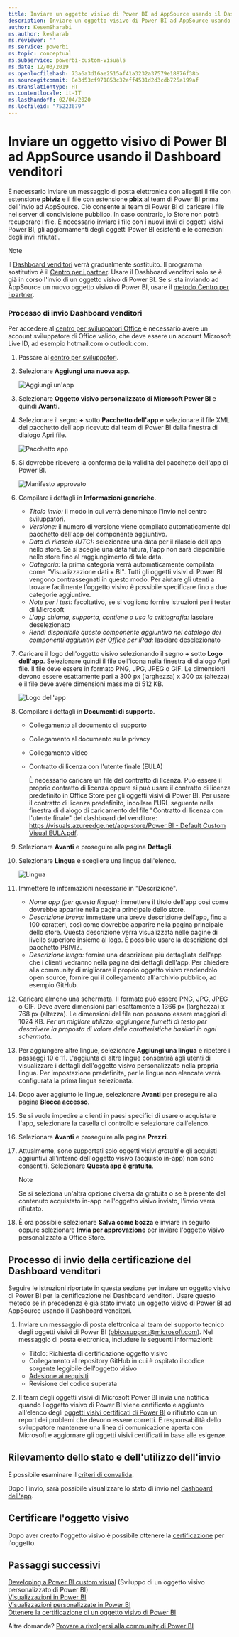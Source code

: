 ```yaml
---
title: Inviare un oggetto visivo di Power BI ad AppSource usando il Dashboard venditori
description: Inviare un oggetto visivo di Power BI ad AppSource usando il Dashboard venditori
author: KesemSharabi
ms.author: kesharab
ms.reviewer: ''
ms.service: powerbi
ms.topic: conceptual
ms.subservice: powerbi-custom-visuals
ms.date: 12/03/2019
ms.openlocfilehash: 73a6a3d16ae2515af41a3232a37579e18876f38b
ms.sourcegitcommit: 8e3d53cf971853c32eff4531d2d3cdb725a199af
ms.translationtype: HT
ms.contentlocale: it-IT
ms.lasthandoff: 02/04/2020
ms.locfileid: "75223679"
---
```

# <a name="submit-a-power-bi-visual-to-appsource-using-seller-dashboard"></a>Inviare un oggetto visivo di Power BI ad AppSource usando il Dashboard venditori

È necessario inviare un messaggio di posta elettronica con allegati il file con estensione **pbiviz** e il file con estensione **pbix** al team di Power BI prima dell'invio ad AppSource. Ciò consente al team di Power BI di caricare i file nel server di condivisione pubblico. In caso contrario, lo Store non potrà recuperare i file. È necessario inviare i file con i nuovi invii di oggetti visivi Power BI, gli aggiornamenti degli oggetti Power BI esistenti e le correzioni degli invii rifiutati.

>[!NOTE]
>Il [Dashboard venditori](https://docs.microsoft.com/office/dev/store/use-the-seller-dashboard-to-submit-to-the-office-store) verrà gradualmente sostituito. Il programma sostitutivo è il [Centro per i partner](https://docs.microsoft.com/partner-center/). Usare il Dashboard venditori solo se è già in corso l'invio di un oggetto visivo di Power BI. Se si sta inviando ad AppSource un nuovo oggetto visivo di Power BI, usare il [metodo Centro per i partner](office-store.md#submitting-to-appsource).

### <a name="seller-dashboard-submission-process"></a>Processo di invio Dashboard venditori

Per accedere al [centro per sviluppatori Office](https://dev.office.com/) è necessario avere un account sviluppatore di Office valido, che deve essere un account Microsoft Live ID, ad esempio hotmail.com o outlook.com.

1. Passare al [centro per sviluppatori](https://sellerdashboard.microsoft.com/Application/Summary).

2. Selezionare **Aggiungi una nuova app**.

    ![Aggiungi un'app](media/office-store/powerbi-custom-visual-add-an-app.png)

3. Selezionare **Oggetto visivo personalizzato di Microsoft Power BI** e quindi **Avanti**.

4. Selezionare il segno **+** sotto **Pacchetto dell'app** e selezionare il file XML del pacchetto dell'app ricevuto dal team di Power BI dalla finestra di dialogo Apri file.

    ![Pacchetto app](media/office-store/powerbi-custom-visual-apppackage.png)

5. Si dovrebbe ricevere la conferma della validità del pacchetto dell'app di Power BI.

    ![Manifesto approvato](media/office-store/powerbi-custom-visual-manifest-approved.png)

6. Compilare i dettagli in **Informazioni generiche**.

   * *Titolo invio:* il modo in cui verrà denominato l'invio nel centro sviluppatori.
   * *Versione:* il numero di versione viene compilato automaticamente dal pacchetto dell'app del componente aggiuntivo.
   * *Data di rilascio (UTC):* selezionare una data per il rilascio dell'app nello store. Se si sceglie una data futura, l'app non sarà disponibile nello store fino al raggiungimento di tale data.
   * *Categoria:* la prima categoria verrà automaticamente compilata come "Visualizzazione dati + BI". Tutti gli oggetti visivi di Power BI vengono contrassegnati in questo modo. Per aiutare gli utenti a trovare facilmente l'oggetto visivo è possibile specificare fino a due categorie aggiuntive.
   * *Note per i test:* facoltativo, se si vogliono fornire istruzioni per i tester di Microsoft
   * *L'app chiama, supporta, contiene o usa la crittografia:* lasciare deselezionato
   * *Rendi disponibile questo componente aggiuntivo nel catalogo dei componenti aggiuntivi per Office per iPad:* lasciare deselezionato
7. Caricare il logo dell'oggetto visivo selezionando il segno **+** sotto **Logo dell'app**. Selezionare quindi il file dell'icona nella finestra di dialogo Apri file. Il file deve essere in formato PNG, JPG, JPEG o GIF. Le dimensioni devono essere esattamente pari a 300 px (larghezza) x 300 px (altezza) e il file deve avere dimensioni massime di 512 KB.

    ![Logo dell'app](media/office-store/powerbi-custom-visual-app-logo.png)

8. Compilare i dettagli in **Documenti di supporto**.

   * Collegamento al documento di supporto
   * Collegamento al documento sulla privacy
   * Collegamento video
   * Contratto di licenza con l'utente finale (EULA)

       È necessario caricare un file del contratto di licenza. Può essere il proprio contratto di licenza oppure si può usare il contratto di licenza predefinito in Office Store per gli oggetti visivi di Power BI. Per usare il contratto di licenza predefinito, incollare l'URL seguente nella finestra di dialogo di caricamento del file "Contratto di licenza con l'utente finale" del dashboard del venditore: [https://visuals.azureedge.net/app-store/Power BI - Default Custom Visual EULA.pdf](https://visuals.azureedge.net/app-store/Power%20BI%20-%20Default%20Custom%20Visual%20EULA.pdf).

9. Selezionare **Avanti** e proseguire alla pagina **Dettagli**.

10. Selezionare **Lingua** e scegliere una lingua dall'elenco.

    ![Lingua](media/office-store/powerbi-custom-visual-language.png)

11. Immettere le informazioni necessarie in "Descrizione".

    * *Nome app (per questa lingua):* immettere il titolo dell'app così come dovrebbe apparire nella pagina principale dello store.
    * *Descrizione breve:* immettere una breve descrizione dell'app, fino a 100 caratteri, così come dovrebbe apparire nella pagina principale dello store. Questa descrizione verrà visualizzata nelle pagine di livello superiore insieme al logo. È possibile usare la descrizione del pacchetto PBIVIZ.
    * *Descrizione lunga:* fornire una descrizione più dettagliata dell'app che i clienti vedranno nella pagina dei dettagli dell'app. Per chiedere alla community di migliorare il proprio oggetto visivo rendendolo open source, fornire qui il collegamento all'archivio pubblico, ad esempio GitHub.

12. Caricare almeno una schermata. Il formato può essere PNG, JPG, JPEG o GIF. Deve avere dimensioni pari esattamente a 1366 px (larghezza) x 768 px (altezza). Le dimensioni del file non possono essere maggiori di 1024 KB. *Per un migliore utilizzo, aggiungere fumetti di testo per descrivere la proposta di valore delle caratteristiche basilari in ogni schermata.*

12. Per aggiungere altre lingue, selezionare **Aggiungi una lingua** e ripetere i passaggi 10 e 11. L'aggiunta di altre lingue consentirà agli utenti di visualizzare i dettagli dell'oggetto visivo personalizzato nella propria lingua. Per impostazione predefinita, per le lingue non elencate verrà configurata la prima lingua selezionata.

13. Dopo aver aggiunto le lingue, selezionare **Avanti** per proseguire alla pagina **Blocca accesso**.

14. Se si vuole impedire a clienti in paesi specifici di usare o acquistare l'app, selezionare la casella di controllo e selezionare dall'elenco.

15. Selezionare **Avanti** e proseguire alla pagina **Prezzi**.

16. Attualmente, sono supportati solo oggetti visivi *gratuiti* e gli acquisti aggiuntivi all'interno dell'oggetto visivo (acquisto in-app) non sono consentiti. Selezionare **Questa app è gratuita**.

    > [!NOTE]
    > Se si seleziona un'altra opzione diversa da gratuita o se è presente del contenuto acquistato in-app nell'oggetto visivo inviato, l'invio verrà rifiutato.

17. È ora possibile selezionare **Salva come bozza** e inviare in seguito oppure selezionare **Invia per approvazione** per inviare l'oggetto visivo personalizzato a Office Store.

## <a name="seller-dashboard-certification-submission-process"></a>Processo di invio della certificazione del Dashboard venditori

Seguire le istruzioni riportate in questa sezione per inviare un oggetto visivo di Power BI per la certificazione nel Dashboard venditori. Usare questo metodo se in precedenza è già stato inviato un oggetto visivo di Power BI ad AppSource usando il Dashboard venditori.

1. Inviare un messaggio di posta elettronica al team del supporto tecnico degli oggetti visivi di Power BI (pbicvsupport@microsoft.com). Nel messaggio di posta elettronica, includere le seguenti informazioni:
    * Titolo: Richiesta di certificazione oggetto visivo
    * Collegamento al repository GitHub in cui è ospitato il codice sorgente leggibile dell'oggetto visivo
    * [Adesione ai requisiti](power-bi-custom-visuals-certified.md#certification-requirements)
    * Revisione del codice superata

2. Il team degli oggetti visivi di Microsoft Power BI invia una notifica quando l'oggetto visivo di Power BI viene certificato e aggiunto all'elenco degli [oggetti visivi certificati di Power BI](power-bi-custom-visuals-certified.md#certified-power-bi-visuals) o rifiutato con un report dei problemi che devono essere corretti. È responsabilità dello sviluppatore mantenere una linea di comunicazione aperta con Microsoft e aggiornare gli oggetti visivi certificati in base alle esigenze.

## <a name="tracking-submission-status-and-usage"></a>Rilevamento dello stato e dell'utilizzo dell'invio

È possibile esaminare il [criteri di convalida](https://dev.office.com/officestore/docs/validation-policies#13-power-bi-custom-visuals).

Dopo l'invio, sarà possibile visualizzare lo stato di invio nel [dashboard dell'app](https://sellerdashboard.microsoft.com/Application/Summary/).

## <a name="certify-your-visual"></a>Certificare l'oggetto visivo

Dopo aver creato l'oggetto visivo è possibile ottenere la [certificazione](../developer/power-bi-custom-visuals-certified.md) per l'oggetto.

## <a name="next-steps"></a>Passaggi successivi

[Developing a Power BI custom visual](visuals/custom-visual-develop-tutorial.md) (Sviluppo di un oggetto visivo personalizzato di Power BI)  
[Visualizzazioni in Power BI](../visuals/power-bi-report-visualizations.md)  
[Visualizzazioni personalizzate in Power BI](../developer/power-bi-custom-visuals.md)  
[Ottenere la certificazione di un oggetto visivo di Power BI](../developer/power-bi-custom-visuals-certified.md)

Altre domande? [Provare a rivolgersi alla community di Power BI](https://community.powerbi.com/)
